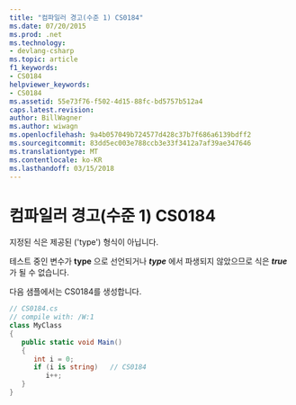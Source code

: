 ```yaml
---
title: "컴파일러 경고(수준 1) CS0184"
ms.date: 07/20/2015
ms.prod: .net
ms.technology:
- devlang-csharp
ms.topic: article
f1_keywords:
- CS0184
helpviewer_keywords:
- CS0184
ms.assetid: 55e73f76-f502-4d15-88fc-bd5757b512a4
caps.latest.revision: 
author: BillWagner
ms.author: wiwagn
ms.openlocfilehash: 9a4b057049b724577d428c37b7f686a6139bdff2
ms.sourcegitcommit: 83dd5ec003e788ccb3e33f3412a7af39ae347646
ms.translationtype: MT
ms.contentlocale: ko-KR
ms.lasthandoff: 03/15/2018
---
```

# <a name="compiler-warning-level-1-cs0184"></a>컴파일러 경고(수준 1) CS0184
지정된 식은 제공된 ('type') 형식이 아닙니다.  
  
 테스트 중인 변수가 **type** 으로 선언되거나 ***type*** 에서 파생되지 않았으므로 식은 ***true***가 될 수 없습니다.  
  
 다음 샘플에서는 CS0184를 생성합니다.  
  
```csharp  
// CS0184.cs  
// compile with: /W:1  
class MyClass  
{  
   public static void Main()  
   {  
      int i = 0;  
      if (i is string)   // CS0184  
         i++;  
   }  
}  
```
